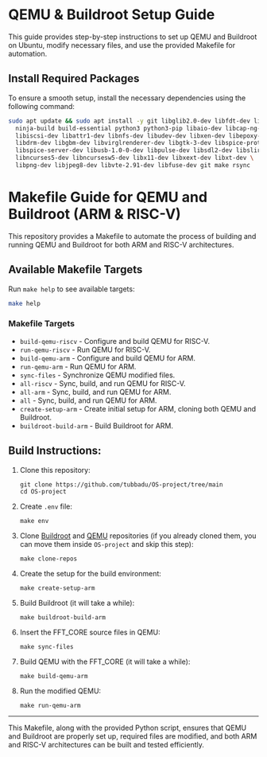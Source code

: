 # QEMU & Buildroot Setup Guide

This guide provides step-by-step instructions to set up QEMU and Buildroot on Ubuntu, modify necessary files, and use the provided Makefile for automation.

## Install Required Packages
To ensure a smooth setup, install the necessary dependencies using the following command:

```sh
sudo apt update && sudo apt install -y git libglib2.0-dev libfdt-dev libpixman-1-dev zlib1g-dev \
  ninja-build build-essential python3 python3-pip libaio-dev libcap-ng-dev \
  libiscsi-dev libattr1-dev libnfs-dev libudev-dev libxen-dev libepoxy-dev \
  libdrm-dev libgbm-dev libvirglrenderer-dev libgtk-3-dev libspice-protocol-dev \
  libspice-server-dev libusb-1.0-0-dev libpulse-dev libsdl2-dev libslirp-dev \
  libncurses5-dev libncursesw5-dev libx11-dev libxext-dev libxt-dev \
  libpng-dev libjpeg8-dev libvte-2.91-dev libfuse-dev git make rsync
```

# Makefile Guide for QEMU and Buildroot (ARM & RISC-V)

This repository provides a Makefile to automate the process of building and running QEMU and Buildroot for both ARM and RISC-V architectures.

## Available Makefile Targets

Run `make help` to see available targets:

```sh
make help
```

### Makefile Targets

- `build-qemu-riscv` - Configure and build QEMU for RISC-V.
- `run-qemu-riscv` - Run QEMU for RISC-V.
- `build-qemu-arm` - Configure and build QEMU for ARM.
- `run-qemu-arm` - Run QEMU for ARM.
- `sync-files` - Synchronize QEMU modified files.
- `all-riscv` - Sync, build, and run QEMU for RISC-V.
- `all-arm` - Sync, build, and run QEMU for ARM.
- `all` - Sync, build, and run QEMU for ARM.
- `create-setup-arm` - Create initial setup for ARM, cloning both QEMU and Buildroot.
- `buildroot-build-arm` - Build Buildroot for ARM.


## Build Instructions:

1. Clone this repository:

   ```shell
   git clone https://github.com/tubbadu/OS-project/tree/main
   cd OS-project
   ```

2. Create `.env` file:

   ```shell
   make env
   ```

3. Clone [Buildroot](https://github.com/buildroot/buildroot) and [QEMU](https://github.com/qemu/qemu) repositories (if you already cloned them, you can move them inside `OS-project` and skip this step):

   ```shell
   make clone-repos
   ```

4. Create the setup for the build environment:

   ```shell
   make create-setup-arm
   ```

5. Build Buildroot (it will take a while):

   ```shell
   make buildroot-build-arm
   ```

6. Insert the FFT_CORE source files in QEMU:

   ```shell
   make sync-files
   ```

7. Build QEMU with the FFT_CORE (it will take a while):

   ```shell
   make build-qemu-arm
   ```

8. Run the modified QEMU:

   ```shell
   make run-qemu-arm
   ```

---

This Makefile, along with the provided Python script, ensures that QEMU and Buildroot are properly set up, required files are modified, and both ARM and RISC-V architectures can be built and tested efficiently.

